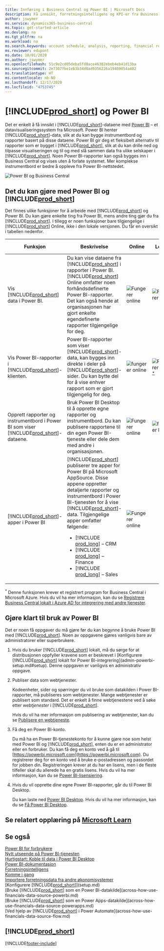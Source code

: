 ```yaml
---
title: Innføring i Business Central og Power BI | Microsoft Docs
description: Få innsikt, forretningsintelligens og KPI-er fra Business Central-dataene på en enkel måte med Business Central-apper for Power BI.
author: jswymer
ms.service: dynamics365-business-central
ms.topic: get-started-article
ms.devlang: na
ms.tgt_pltfrm: na
ms.workload: na
ms.search.keywords: account schedule, analysis, reporting, financial report, business intelligence, KPI
ms.reviewer: edupont
ms.date: 10/01/2020
ms.author: jswymer
ms.openlocfilehash: 51c9e2cd05deba5fd8ace46382ebeb4eb41d13ba
ms.sourcegitcommit: 2e7307fbe1eb3b34d0ad9356226a19409054a402
ms.translationtype: HT
ms.contentlocale: nb-NO
ms.lasthandoff: 12/17/2020
ms.locfileid: "4753745"
---
```

# <a name="prod_short-and-power-bi"></a>[!INCLUDE[prod_short](includes/prod_short.md)] og Power BI

Det er enkelt å få innsikt i [!INCLUDE[prod_short](includes/prod_short.md)]-dataene med [Power BI](https://powerbi.microsoft.com) – et datavisualiseringssystem fra Microsoft. Power BI henter [!INCLUDE[prod_short](includes/prod_short.md)]-data, slik at du kan bygge instrumentbord og rapporter basert på disse dataene. Power BI gir deg et fleksibelt alternativ til rapporter som er bygget i [!INCLUDE[prod_short](includes/prod_short.md)], slik at du kan drille ned og tilpasse visualiseringen og til og med slå sammen data fra ulike selskaper i [!INCLUDE[prod_short](includes/prod_short.md)]. Noen Power BI-rapporter kan også bygges inn i Business Central og vises uten å forlate systemet. Mer komplekse instrumentbord er bedre å oppleve fra Power BI-nettstedet.

![Power BI og Business Central](media/power-bi-intro.png)


## <a name="what-you-can-do-with-power-bi-and-prod_short"></a>Det du kan gjøre med Power BI og [!INCLUDE[prod_short](includes/prod_short.md)]

Det finnes ulike funksjoner for å arbeide med [!INCLUDE[prod_short](includes/prod_short.md)] og Power BI. Du kan gjøre enkelte ting fra Power BI, mens andre ting gjør du fra [!INCLUDE[prod_short](includes/prod_short.md)]. I tillegg er noen funksjoner bare tilgjengelige i [!INCLUDE[prod_short](includes/prod_short.md)] Online, ikke i den lokale versjonen. Du får en oversikt i tabellen nedenfor.

|Funksjon|Beskrivelse|Online|Lokalt|Mer informasjon|
|-------|-----------|--------------|-----------|----------------|
|Vis [!INCLUDE[prod_short](includes/prod_short.md)] data i Power BI.|Du kan vise dataene fra [!INCLUDE[prod_short](includes/prod_short.md)] i rapporter i Power BI. [!INCLUDE[prod_short](includes/prod_short.md)] Online omfatter noen forhåndsdefinerte Power BI-rapporter. Det kan også hende at organisasjonen har gjort enkelte egendefinerte rapporter tilgjengelige for deg.|![Fungerer online](media/check.png)|![Fungerer lokalt](media/check.png)|[Se ...](across-working-with-powerbi.md)|
|Vis Power BI-rapporter i [!INCLUDE[prod_short](includes/prod_short.md)]-klienten.| Power BI-rapporter som viser [!INCLUDE[prod_short](includes/prod_short.md)]-data, kan bygges inn direkte i deler på [!INCLUDE[prod_short](includes/prod_short.md)]-sider. Du kan bytte del for å vise enhver rapport som er gjort tilgjengelig for deg. |![fungerer online](media/check.png)|![Fungerer lokalt](media/check.png)<sup>[*](#onprem)</sup>|[Se ...](across-working-with-business-central-in-powerbi.md)|
|Opprett rapporter og instrumentbord i Power BI som viser [!INCLUDE[prod_short](includes/prod_short.md)]-dataene.|Bruk Power BI Desktop til å opprette egne rapporter og instrumentbord. Du kan publisere rapportene til din egen Power BI-tjeneste eller dele dem med andre i organisasjonen.|![Fungerer online](media/check.png)|![fungerer lokalt](media/check.png)|[Se ...](across-how-use-financials-data-source-powerbi.md)
|[!INCLUDE[prod_short](includes/prod_short.md)]-apper i Power BI| [!INCLUDE[prod_short](includes/prod_short.md)] publiserer tre apper for Power BI på Microsoft AppSource. Disse appene oppretter detaljerte rapporter og instrumentbord i Power BI-tjenesten for å vise [!INCLUDE[prod_short](includes/prod_short.md)]-data. Tilgjengelige apper omfatter følgende: <ul><li>[!INCLUDE [prod_long](includes/prod_long.md)] – CRM </li><li>[!INCLUDE [prod_long](includes/prod_long.md)] – Finance </li><li>[!INCLUDE [prod_long](includes/prod_long.md)] – Sales </li></ul>  |![Fungerer online](media/check.png)||[Se ...](across-powerbi-business-central-apps.md)

<a name="onprem"><sup>*</sup></a> Denne funksjonen krever et registrert program for Business Central i Microsoft Azure. Hvis du vil ha mer informasjon, kan du se [Registrere Business Central lokalt i Azure AD for integrering med andre tjenester](/dynamics365/business-central/dev-itpro/administration/register-app-azure).

## <a name="getting-ready-to-use-power-bi"></a>Gjøre klart til bruk av Power BI

Det er noen få oppgaver du må gjøre før du kan begynne å bruke Power BI med [!INCLUDE[prod_short](includes/prod_short.md)]. Noen av oppgavene gjøres vanligvis bare av administratorer eller superbrukere.

1. Hvis du bruker [!INCLUDE[prod_short](includes/prod_short.md)] lokalt, må du sørge for at distribusjonen oppfyller kravene som er beskrevet i [Konfigurere [!INCLUDE[prod_short](includes/prod_short.md)] lokalt for Power BI-integrering](admin-powerbi-setup.md#setup). Denne oppgaven er vanligvis en administrativ oppgave.

2. Publiser data som webtjenester.

    Kodeenheter, sider og spørringer du vil bruke som datakilden i Power BI-rapporter, må publiseres som webtjenester. Mange webtjenester er publisert som standard. Det er enkelt å finne webtjenestene ved å søke etter *webtjenester* i [!INCLUDE[prod_short](includes/prod_short.md)].
    
    Hvis du vil ha mer informasjon om publisering av webtjenester, kan du se [Publisere en webtjeneste](across-how-publish-web-service.md).

3. Få deg en Power BI-konto.

    Du må ha en Power BI-tjenestekonto for å kunne gjøre noe som helst med Power BI og [!INCLUDE[prod_short](includes/prod_short.md)], enten du er en administrator eller en forbruker. Du kan få deg en konto ved å gå til [https://powerbi.microsoft.com](https://powerbi.microsoft.com). Du registrerer deg for en konto ved å bruke e-postadressen og passordet for jobben din. Registreringen krever at du har en lisens, men i de fleste tilfeller skal du allerede ha en gratis lisens. Hvis du vil ha mer informasjon, kan du se [Power BI-lisensiering](admin-powerbi-setup.md#license).

4. Hvis du vil opprette dine egne Power BI-rapporter, går du til Power BI Desktop.

    Du kan laste ned [Power BI Desktop](https://powerbi.microsoft.com/desktop/). Hvis du vil ha mer informasjon, kan du se [Få Power BI Desktop](/power-bi/fundamentals/desktop-get-the-desktop).

## <a name="see-related-training-at-microsoft-learn"></a>Se relatert opplæring på [Microsoft Learn](/learn/modules/configure-powerbi-excel-dynamics-365-business-central/index)

## <a name="see-also"></a>Se også

[Power BI for forbrukere](/power-bi/consumer/end-user-consumer)  
[Nytt utseende på Power BI-tjenesten](/power-bi/service-new-look)  
[Hurtigstart: Koble til data i Power BI Desktop](/power-bi/desktop-quickstart-connect-to-data)  
[Power BI-dokumentasjon](/power-bi/)  
[Forretningsintelligens](bi.md)  
[Komme i gang](product-get-started.md)  
[Importere forretningsdata fra andre økonomisystemer](across-import-data-configuration-packages.md)  
[Konfigurere [!INCLUDE[prod_short](includes/prod_short.md)]](setup.md)  
[Bruke [!INCLUDE[prod_short](includes/prod_short.md)] som en Power BI-datakilde](across-how-use-financials-data-source-powerbi.md)  
[Bruke [!INCLUDE[prod_short](includes/prod_short.md)] som en Power Apps-datakilde](across-how-use-financials-data-source-powerapps.md)  
[Ved hjelp av [!INCLUDE[prod_short](includes/prod_short.md)] i Power Automate](across-how-use-financials-data-source-flow.md)  

## [!INCLUDE[prod_short](includes/free_trial_md.md)]  


[!INCLUDE[footer-include](includes/footer-banner.md)]